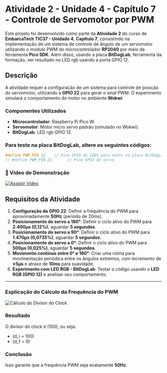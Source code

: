 # Atividade 2 - Unidade 4 - Capítulo 7 - Controle de Servomotor por PWM

Este projeto foi desenvolvido como parte da **Atividade 2** do curso de **EmbarcaTech TIC37 - Unidade 4**, **Capítulo 7**, consistindo na implementação de um sistema de controle de ângulo de um servomotor utilizando o módulo PWM do microcontrolador **RP2040** por meio da ferramenta **Pico SDK**. 
Além disso, usando a placa **BitDogLab**, ferramenta da formação, ver resultado no LED rgb usando a porta GPIO 12.

## Descrição

A atividade requer a configuração de um sistema para controle de posição do servomotor, utilizando a **GPIO 22** para gerar o sinal PWM. O experimento simulará o comportamento do motor no ambiente **Wokwi**.

### Componentes Utilizados

- **Microcontrolador**: Raspberry Pi Pico W.
- **Servomotor**: Motor micro servo padrão (simulado no Wokwi).
- **BitDogLab**: LED rgb GPIO 12.

### Para teste na placa BitDogLab, altere os seguintes códigos:

```c
#define PWM_PIN 12    // Pino GPIO do LEDS para teste na placa BitDogLab
// #define PWM_PIN 22       // Pino GPIO do servo
```

### 🎥 Vídeo de Demonstração

[![Assistir Vídeo](https://img.shields.io/badge/Assistir%20Vídeo-Demonstrativo-blue?style=for-the-badge&logo=youtube)](https://drive.google.com/file/d/1Tn9JLP6RqMfpO50SAAN_LrH93A7aRCu_/view?usp=sharing)

## Requisitos da Atividade

1. **Configuração da GPIO 22**: Definir a frequência do PWM para aproximadamente **50Hz** (período de 20ms).
2. **Posicionamento do servo a 180°**: Definir o ciclo ativo do PWM para **2.400µs (0,12%)**, aguardar **5 segundos**.
3. **Posicionamento do servo a 90°**: Definir o ciclo ativo do PWM para **1.470µs (0,0735%)**, aguardar **5 segundos**.
4. **Posicionamento do servo a 0°**: Definir o ciclo ativo do PWM para **500µs (0,025%)**, aguardar **5 segundos**.
5. **Movimento contínuo entre 0° e 180°**: Criar uma rotina para movimentação periódica entre os ângulos extremos, com incremento de **±5µs** e atraso de **10ms** para suavidade.
6. **Experimento com LED RGB - BitDogLab**: Testar o código usando o **LED RGB (GPIO 12)** e analisar seu comportamento.

---

### Explicação do Cálculo da Frequência do PWM

![Cálculo do Divisor do Clock](https://drive.google.com/uc?id=1N8XYCjX1BpD_Bkgt_Jv2n9tdahdk5hgJ)

### Resultado

O divisor do clock é \(100\), ou seja:

- \(d_i = 100\)
- \(d_f = 0\)

### Conclusão

Isso garante que a frequência PWM seja exatamente **50Hz**.